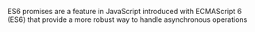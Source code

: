 ES6 promises are a feature in JavaScript introduced with ECMAScript 6 (ES6) that provide a more robust way to handle asynchronous operations
